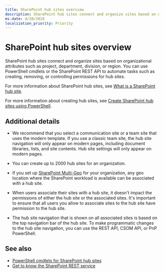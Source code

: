 ```yaml
---
title: SharePoint hub sites overview
description: SharePoint hub sites connect and organize sites based on organizational attributes such as project, department, division, or region. 
ms.date: 4/20/2018
localization_priority: Priority
---
```


# SharePoint hub sites overview

SharePoint hub sites connect and organize sites based on organizational attributes such as project, department, division, or region. You can use PowerShell cmdlets or the SharePoint REST API to automate tasks such as creating, removing, or controlling permissions for hub sites.

For more information about SharePoint hub sites, see [What is a SharePoint hub site](https://go.microsoft.com/fwlink/?linkid=869149).

For more information about creating hub sites, see [Create SharePoint hub sites using PowerShell](create-hub-site-with-powershell.md).

## Additional details

- We recommend that you select a communication site or a team site that uses the modern template. If you use a classic team site, the hub site navigation will only appear on modern pages, including document libraries, lists, and site contents. Hub site settings will only appear on modern pages. 

- You can create up to 2000 hub sites for an organization. 

- If you set up [SharePoint Multi-Geo](../../solution-guidance/multigeo-introduction.md) for your organization, any geo location where the SharePoint workload is available can be associated with a hub site. 

- When users associate their sites with a hub site, it doesn't impact the permissions of either the hub site or the associated sites. It's important to ensure that all users you allow to associate sites to the hub site have permission to the hub site. 

- The hub site navigation that is shown on all associated sites is based on the top navigation bar of the hub site. To make programmatic changes to the hub site navigation, you can use the REST API, CSOM API, or PnP PowerShell. 


## See also

- [PowerShell cmdlets for SharePoint hub sites](hub-site-powershell.md)
- [Get to know the SharePoint REST service](../../sp-add-ins/get-to-know-the-sharepoint-rest-service.md)
